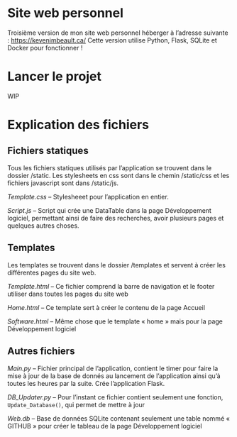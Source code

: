 # Site web personnel
Troisième version de mon site web personnel héberger à l’adresse suivante : https://kevenimbeault.ca/ Cette version utilise Python, Flask, SQLite et Docker pour fonctionner !

# Lancer le projet
WIP

# Explication des fichiers

## Fichiers statiques
Tous les fichiers statiques utilisés par l’application se trouvent dans le dossier /static. Les stylesheets en css sont dans le chemin /static/css et les fichiers javascript sont dans /static/js.

*Template.css* – Stylesheeet pour l’application en entier. 

*Script.js* – Script qui crée une DataTable dans la page Développement logiciel, permettant ainsi de faire des recherches, avoir plusieurs pages et quelques autres choses.

## Templates
Les templates se trouvent dans le dossier /templates et servent à créer les différentes pages du site web.

*Template.html* – Ce fichier comprend la barre de navigation et le footer utiliser dans toutes les pages du site web

*Home.html* – Ce template sert à créer le contenu de la page Accueil

*Software.html* – Même chose que le template « home » mais pour la page Développement logiciel

## Autres fichiers
*Main.py* – Fichier principal de l’application, contient le timer pour faire la mise à jour de la base de donnés au lancement de l’application ainsi qu’à toutes les heures par la suite. Crée l’application Flask.

*DB_Updater.py* – Pour l’instant ce fichier contient seulement une fonction, ` Update_Database()`, qui permet de mettre à jour 

*Web.db* – Base de données SQLite contenant seulement une table nommé « GITHUB » pour créer le tableau de la page Développement logiciel
